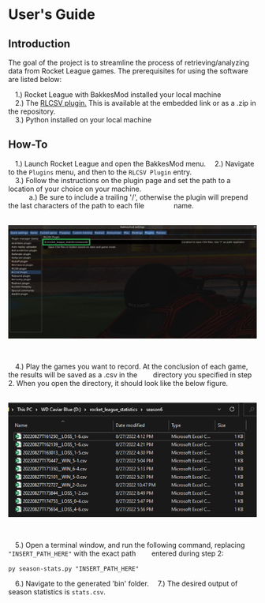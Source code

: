 # User's Guide

## Introduction
The goal of the project is to streamline the process of retrieving/analyzing data from Rocket League games. The prerequisites for using the software are listed below:

&emsp;1.) Rocket League with BakkesMod installed your local machine\
&emsp;2.) The [RLCSV plugin.](https://bakkesplugins.com/plugins/view/94) This is available at the embedded link or as a .zip in the repository. \
&emsp;3.) Python installed on your local machine

## How-To

&emsp;1.) Launch Rocket League and open the BakkesMod menu. 
&emsp;2.) Navigate to the ```Plugins``` menu, and then to the ```RLCSV Plugin``` entry.\
&emsp;3.) Follow the instructions on the plugin page and set the path to a location of your choice on your machine. \
&emsp;&emsp;&emsp;a.) Be sure to include a trailing '/', otherwise the plugin will prepend the last characters of the path to each file
&emsp;&emsp;&emsp;&emsp;name.\
&emsp;
<p align="center">
  <img src="documentation/pics/rlcsv_path_cropped.jpg" />
</p>
&emsp;

&emsp;4.) Play the games you want to record. At the conclusion of each game, the results will be saved as a .csv in the 
&emsp;&emsp;directory you specified in step 2. When you open the directory, it should look like the below figure.\
&emsp;
<p align="center">
  <img src="documentation/pics/directory.png" />
</p>
&emsp;

&emsp;5.) Open a terminal window, and run the following command, replacing ```"INSERT_PATH_HERE"``` with the exact path 
&emsp;&emsp;entered during step 2:
```
py season-stats.py "INSERT_PATH_HERE"
```
&emsp;6.) Navigate to the generated 'bin' folder. 
&emsp;7.) The desired output of season statistics is ```stats.csv```.

